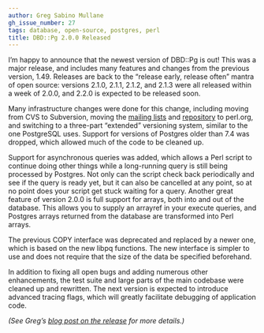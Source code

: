 ```yaml
---
author: Greg Sabino Mullane
gh_issue_number: 27
tags: database, open-source, postgres, perl
title: DBD::Pg 2.0.0 Released
---
```


I’m happy to announce that the newest version of DBD::Pg is out! This was a major release, and includes many features and changes from the previous version, 1.49. Releases are back to the “release early, release often” mantra of open source: versions 2.1.0, 2.1.1, 2.1.2, and 2.1.3 were all released within a week of 2.0.0, and 2.2.0 is expected to be released soon.

Many infrastructure changes were done for this change, including moving from CVS to Subversion, moving the [mailing lists](https://www.nntp.perl.org/group/perl.dbd.pg/) and [repository](https://metacpan.org/pod/DBD::Pg) to perl.org, and switching to a three-part “extended” versioning system, similar to the one PostgreSQL uses. Support for versions of Postgres older than 7.4 was dropped, which allowed much of the code to be cleaned up.

Support for asynchronous queries was added, which allows a Perl script to continue doing other things while a long-running query is still being processed by Postgres. Not only can the script check back periodically and see if the query is ready yet, but it can also be cancelled at any point, so at no point does your script get stuck waiting for a query. Another great feature of version 2.0.0 is full support for arrays, both into and out of the database. This allows you to supply an arrayref in your execute queries, and Postgres arrays returned from the database are transformed into Perl arrays.

The previous COPY interface was deprecated and replaced by a newer one, which is based on the new libpq functions. The new interface is simpler to use and does not require that the size of the data be specified beforehand.

In addition to fixing all open bugs and adding numerous other enhancements, the test suite and large parts of the main codebase were cleaned up and rewritten. The next version is expected to introduce advanced tracing flags, which will greatly facilitate debugging of application code.

*(See Greg’s [blog post on the release](https://web.archive.org/web/20080415211513/http://people.planetpostgresql.org/greg/index.php?/archives/122-DBDPg-2.0.0-released.html) for more details.)*
